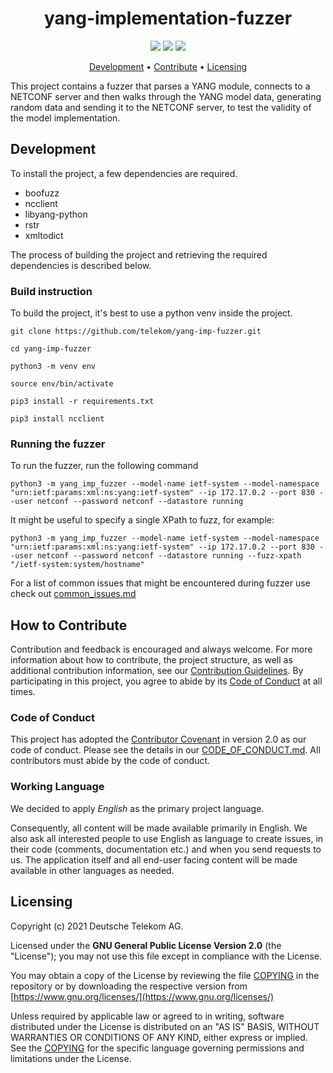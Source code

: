 <h1 align="center">
    yang-implementation-fuzzer
</h1>

<p align="center">
    <a href="/../../commits/" title="Last Commit"><img src="https://img.shields.io/github/last-commit/telekom/yang-imp-fuzzer?style=flat"></a>
    <a href="/../../issues" title="Open Issues"><img src="https://img.shields.io/github/issues/telekom/yang-imp-fuzzer?style=flat"></a>
    <a href="./COPYING" title="License"><img src="https://img.shields.io/badge/License-GPL--2.0-blue.svg?style=flat"></a>
</p>

<p align="center">
  <a href="#development">Development</a> •
  <a href="#how-to-contribute">Contribute</a> •
  <a href="#licensing">Licensing</a>
</p>

This project contains a fuzzer that parses a YANG module, connects to a NETCONF server and then walks through the YANG model data, generating random data and sending it to the NETCONF server, to test the validity of the model implementation.

## Development

To install the project, a few dependencies are required.

* boofuzz
* ncclient
* libyang-python
* rstr
* xmltodict

The process of building the project and retrieving the required dependencies is
described below.

### Build instruction

To build the project, it's best to use a python venv inside the project.

```
git clone https://github.com/telekom/yang-imp-fuzzer.git

cd yang-imp-fuzzer

python3 -m venv env

source env/bin/activate

pip3 install -r requirements.txt

pip3 install ncclient
```

### Running the fuzzer

To run the fuzzer, run the following command

```
python3 -m yang_imp_fuzzer --model-name ietf-system --model-namespace "urn:ietf:params:xml:ns:yang:ietf-system" --ip 172.17.0.2 --port 830 --user netconf --password netconf --datastore running
```

It might be useful to specify a single XPath to fuzz, for example:

```
python3 -m yang_imp_fuzzer --model-name ietf-system --model-namespace "urn:ietf:params:xml:ns:yang:ietf-system" --ip 172.17.0.2 --port 830 --user netconf --password netconf --datastore running --fuzz-xpath "/ietf-system:system/hostname"
```

For a list of common issues that might be encountered during fuzzer use check out [common_issues.md](docs/common_issues.md)

## How to Contribute

Contribution and feedback is encouraged and always welcome. For more information about how to contribute, the project structure, as well as additional contribution information, see our [Contribution Guidelines](./CONTRIBUTING.md). By participating in this project, you agree to abide by its [Code of Conduct](./CODE_OF_CONDUCT.md) at all times.

### Code of Conduct

This project has adopted the [Contributor Covenant](https://www.contributor-covenant.org/) in version 2.0 as our code of conduct. Please see the details in our [CODE_OF_CONDUCT.md](CODE_OF_CONDUCT.md). All contributors must abide by the code of conduct.

### Working Language

We decided to apply _English_ as the primary project language.  

Consequently, all content will be made available primarily in English. We also ask all interested people to use English as language to create issues, in their code (comments, documentation etc.) and when you send requests to us. The application itself and all end-user facing content will be made available in other languages as needed.

## Licensing

Copyright (c) 2021 Deutsche Telekom AG.

Licensed under the **GNU General Public License Version 2.0** (the "License"); you may not use this file except in compliance with the License.

You may obtain a copy of the License by reviewing the file [COPYING](./COPYING) in the repository or by downloading the respective version from  
[https://www.gnu.org/licenses/](https://www.gnu.org/licenses/)

Unless required by applicable law or agreed to in writing, software distributed under the License is distributed on an "AS IS" BASIS, WITHOUT WARRANTIES OR CONDITIONS OF ANY KIND, either express or implied. See the [COPYING](./COPYING) for the specific language governing permissions and limitations under the License.
